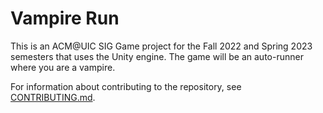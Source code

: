 # Vampire Run
This is an ACM@UIC SIG Game project for the Fall 2022 and Spring 2023 semesters that uses the Unity engine. The game will be an auto-runner where you are a vampire.

For information about contributing to the repository, see [CONTRIBUTING.md](CONTRIBUTING.md).